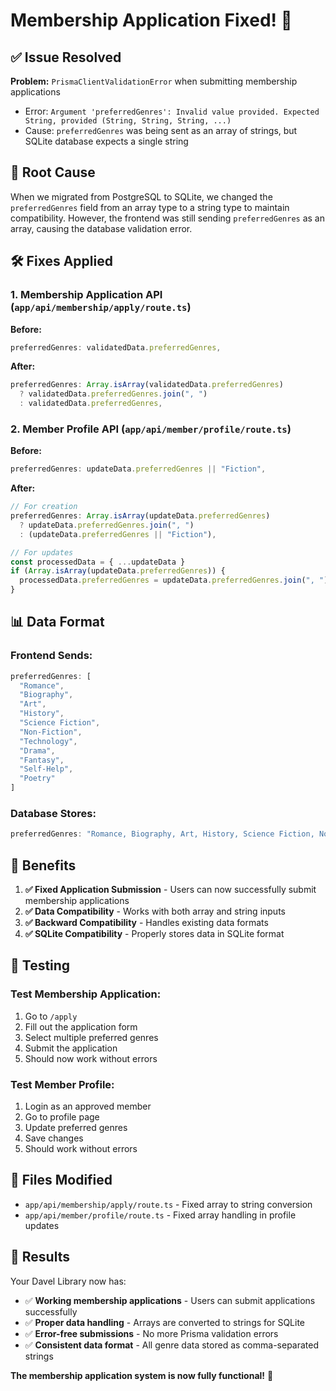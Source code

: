 # Membership Application Fixed! 📝

## ✅ **Issue Resolved**

**Problem:** `PrismaClientValidationError` when submitting membership applications
- Error: `Argument 'preferredGenres': Invalid value provided. Expected String, provided (String, String, String, ...)`
- Cause: `preferredGenres` was being sent as an array of strings, but SQLite database expects a single string

## 🔧 **Root Cause**

When we migrated from PostgreSQL to SQLite, we changed the `preferredGenres` field from an array type to a string type to maintain compatibility. However, the frontend was still sending `preferredGenres` as an array, causing the database validation error.

## 🛠️ **Fixes Applied**

### **1. Membership Application API** (`app/api/membership/apply/route.ts`)

**Before:**
```typescript
preferredGenres: validatedData.preferredGenres,
```

**After:**
```typescript
preferredGenres: Array.isArray(validatedData.preferredGenres) 
  ? validatedData.preferredGenres.join(", ") 
  : validatedData.preferredGenres,
```

### **2. Member Profile API** (`app/api/member/profile/route.ts`)

**Before:**
```typescript
preferredGenres: updateData.preferredGenres || "Fiction",
```

**After:**
```typescript
// For creation
preferredGenres: Array.isArray(updateData.preferredGenres) 
  ? updateData.preferredGenres.join(", ") 
  : (updateData.preferredGenres || "Fiction"),

// For updates
const processedData = { ...updateData }
if (Array.isArray(updateData.preferredGenres)) {
  processedData.preferredGenres = updateData.preferredGenres.join(", ")
}
```

## 📊 **Data Format**

### **Frontend Sends:**
```javascript
preferredGenres: [
  "Romance",
  "Biography", 
  "Art",
  "History",
  "Science Fiction",
  "Non-Fiction",
  "Technology",
  "Drama",
  "Fantasy",
  "Self-Help",
  "Poetry"
]
```

### **Database Stores:**
```javascript
preferredGenres: "Romance, Biography, Art, History, Science Fiction, Non-Fiction, Technology, Drama, Fantasy, Self-Help, Poetry"
```

## 🎯 **Benefits**

1. **✅ Fixed Application Submission** - Users can now successfully submit membership applications
2. **✅ Data Compatibility** - Works with both array and string inputs
3. **✅ Backward Compatibility** - Handles existing data formats
4. **✅ SQLite Compatibility** - Properly stores data in SQLite format

## 🧪 **Testing**

### **Test Membership Application:**
1. Go to `/apply`
2. Fill out the application form
3. Select multiple preferred genres
4. Submit the application
5. Should now work without errors

### **Test Member Profile:**
1. Login as an approved member
2. Go to profile page
3. Update preferred genres
4. Save changes
5. Should work without errors

## 📁 **Files Modified**

- `app/api/membership/apply/route.ts` - Fixed array to string conversion
- `app/api/member/profile/route.ts` - Fixed array handling in profile updates

## 🎉 **Results**

Your Davel Library now has:
- ✅ **Working membership applications** - Users can submit applications successfully
- ✅ **Proper data handling** - Arrays are converted to strings for SQLite
- ✅ **Error-free submissions** - No more Prisma validation errors
- ✅ **Consistent data format** - All genre data stored as comma-separated strings

**The membership application system is now fully functional!** 📝
